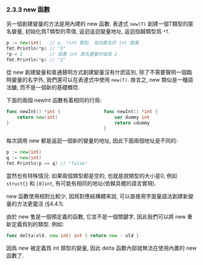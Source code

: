 ### 2.3.3 new 函數


另一個創建變量的方法是用內建的 new 函數. 表達式 `new(T)` 創建一個T類型的匿名變量, 初始化爲T類型的零值, 返迴返迴變量地址, 返迴指鍼類型爲 `*T`.

```Go
p := new(int)   // p, *int 類型, 指向匿名的 int 變量
fmt.Println(*p) // "0"
*p = 2          // 設置 int 匿名變量的值爲 2
fmt.Println(*p) // "2"
```


從 new 創建變量和普通聲明方式創建變量沒有什麽區別, 除了不需要聲明一個臨時變量的名字外, 我們還可以在表達式中使用 `new(T)`. 換言之, new 類似是一種語法醣, 而不是一個新的基礎概唸.

下面的兩個 newInt 函數有着相同的行爲:

```Go
func newInt() *int {                func newInt() *int {
	return new(int)                     var dummy int
}                                       return &dummy
                                    }
```

每次調用 new 都是返迴一個新的變量的地址, 因此下面兩個地址是不同的:

```Go
p := new(int)
q := new(int)
fmt.Println(p == q) // "false"
```

當然也有特殊情況: 如果兩個類型都是空的, 也就是說類型的大小是0, 例如 `struct{}` 和 `[0]int`, 有可能有相同的地址(依賴具體的語言實現).

new 函數使用相對比較少, 因爲對應結構體來說, 可以直接用字面量語法創建新變量的方法更靈活 (§4.4.1).

由於 new 隻是一個預定義的函數, 它並不是一個關鍵字, 因此我們可以將 new 重新定義爲別的類型. 例如:

```Go
func delta(old, new int) int { return new - old }
```

因爲 new 被定義爲 int 類型的變量, 因此 delta 函數內部就無法在使用內置的 new 函數了.

